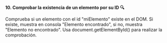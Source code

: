 **10. Comprobar la existencia de un elemento por su ID 🔍**

Comprueba si un elemento con el id "miElemento" existe en el DOM. Si existe, muestra en consola "Elemento encontrado", si no, muestra "Elemento no encontrado". Usa document.getElementById() para realizar la comprobación.